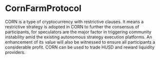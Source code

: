 # CornFarmProtocol
CORN is a type of cryptocurrency with restrictive clauses. It means a restrictive strategy is adopted in CORN to further the consensus of participants, for speculators are the major factor in triggering community instability amid the existing autonomous strategy execution platforms. An enhancement of its value will also be witnessed to ensure all participants a considerable profit. CORN can be used to trade HUSD and reward liquidity providers. 
